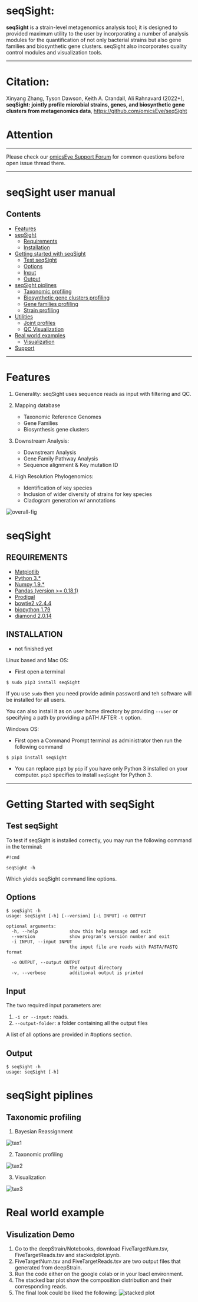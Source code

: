 # seqSight: #

**seqSight** is a strain-level metagenomics analysis tool; it is designed to provided maximum utility to the user by incorporating a number of analysis modules for the quantification of not only bacterial strains but also gene families and biosynthetic gene clusters. seqSight also incorporates quality control modules and visualization tools.

---

# Citation: #
 Xinyang Zhang, Tyson Dawson, Keith A. Crandall, Ali Rahnavard (2022+), **seqSight: jointly profile microbial strains, genes, and biosynthetic gene clusters from metagenomics data**, https://github.com/omicsEye/seqSight

# Attention # 
----

Please check our [omicsEye Support Forum](https://forum.omicsEye.org) for common questions before open issue thread there.

----
# seqSight user manual

## Contents ##
* [Features](#features)
* [seqSight](#seqsight)
    * [Requirements](#requirements)
    * [Installation](#installation)
* [Getting started with seqSight](#getting-started-with-seqSight)
    * [Test seqSight](#test-seqSight)
    * [Options](#options) 
    * [Input](#input)
    * [Output](#output)  
* [seqSight piplines](#seqSight-piplines)
   * [Taxonomic profiling](#taxonomic-profiling)
   * [Biosynthetic gene clusters profiling](Biosynthetic-gene-clusters-profiling)
   * [Gene families profiling](#Gene-families-profiling)
   * [Strain profiling](#Strain-profiling)
* [Utilities](#Utilities)
   * [Joint profiles](#joint-profiles)
   * [QC Visualization](#qc-visulization-demo) 
* [Real world examples](#real-world-examples)
    * [Visualization](#visulization-demo)
* [Support](#Support)
------------------------------------------------------------------------------------------------------------------------------
# Features #
1. Generality: seqSight uses sequence reads as input with filtering and QC.

2. Mapping database
    * Taxonomic Reference Genomes
    * Gene Families
    * Biosynthesis gene clusters

3. Downstream Analysis:
    * Downstream Analysis
    * Gene Family Pathway Analysis
    * Sequence alignment & Key mutation ID

4. High Resolution Phylogenomics:
    * Identification of key species
    * Inclusion of wider diversity of strains for key species
    * Cladogram generation w/ annotations


![overall-fig](https://github.com/omicsEye/seqSight/blob/main/img/fig1_general_pipeline_v2.png)
    
# seqSight #

## REQUIREMENTS ##
* [Matplotlib](http://matplotlib.org/)
* [Python 3.*](https://www.python.org/download/releases/)
* [Numpy 1.9.*](http://www.numpy.org/)
* [Pandas (version >= 0.18.1)](http://pandas.pydata.org/getpandas.html)
* [Prodigal](https://github.com/hyattpd/Prodigal)
* [bowtie2 v2.4.4](http://bowtie-bio.sourceforge.net/bowtie2/index.shtml)
* [biopython 1.79](https://biopython.org/)
* [diamond 2.0.14](https://github.com/bbuchfink/diamond)

## INSTALLATION ##
 - not finished yet

Linux based and Mac OS:
* First open a terminal 
```
$ sudo pip3 install seqSight
```
If you use `sudo` then you need provide admin password and teh software will be installed for all users.

You can also install it as on user home directory by providing `--user` or specifying a path by providing a pATH AFTER `-t` option.

Windows OS:
* First open a Command Prompt terminal as administrator 
then run the following command 

```
$ pip3 install seqSight
```

* You can replace `pip3` by `pip` if you have only Python 3 installed on your computer. `pip3` specifies to install `seqSight` for Python 3. 

------------------------------------------------------------------------------------------------------------------------------

# Getting Started with seqSight #

## Test seqSight ##

To test if seqSight is installed correctly, you may run the following command in the terminal:

```
#!cmd

seqSight -h

```
Which yields seqSight command line options.


## Options ##

```
$ seqSight -h
usage: seqSight [-h] [--version] [-i INPUT] -o OUTPUT 
 
optional arguments:
  -h, --help            show this help message and exit
  --version             show program's version number and exit
  -i INPUT, --input INPUT
                        the input file are reads with FASTA/FASTQ format
                         
  -o OUTPUT, --output OUTPUT
                        the output directory
  -v, --verbose         additional output is printed
```


## Input ##

The two required input parameters are:

1. ``-i or --input:`` reads.
2. ``--output-folder``: a folder containing all the output files

A list of all options are provided in #options section. 

## Output ##
```
$ seqSight -h
usage: seqSight [-h] 

```
# seqSight piplines # 
## Taxonomic profiling ##
1. Bayesian Reassignment


![tax1](https://github.com/omicsEye/seqSight/blob/main/img/taxProfile1.png)

2. Taxonomic profiling


![tax2](https://github.com/omicsEye/seqSight/blob/main/img/taxProfile2.png)


3. Visualization


![tax3](https://github.com/omicsEye/seqSight/blob/main/img/taxProfile3.png)

# Real world example #
## Visulization Demo ##
1. Go to the deepStrain/Notebooks, download FiveTargetNum.tsv, FiveTargetReads.tsv and stackedplot.ipynb.
2. FiveTargetNum.tsv and FiveTargetReads.tsv are two output files that generated from deepStrain.
3. Run the code either on the google colab or in your loacl environment.
4. The stacked bar plot show the composition distribution and their corresponding reads.
5. The final look could be liked the following:
![stacked plot](https://github.com/omicsEye/seqSight/blob/main/Notebooks/stackedplot.png)
